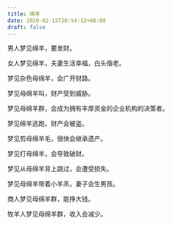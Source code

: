 ```yaml
---
title: 绵羊
date: 2020-02-15T20:54:12+08:00
draft: false
---
```


男人梦见绵羊，要发财。<br>


女人梦见绵羊，夫妻生活幸福，白头偕老。<br>


梦见杂色母绵羊，会广开财路。<br>


梦见母绵羊叫，财产受到威胁。<br>


梦见母绵羊群，会成为拥有丰厚资金的企业机构的决策者。<br>


梦见绵羊逃跑，财产会被盗。<br>


梦见剪母绵羊毛，很快会继承遗产。<br>


梦见打母绵羊，会导致破财。<br>


梦见从母绵羊背上跳过，会遭受损失。<br>


梦见母绵羊带着小羊羔，妻子会生男孩。<br>


商人梦见母绵羊群，能挣大钱。<br>


牧羊人梦见母绵羊群，收入会减少。<br>
